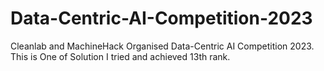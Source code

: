 # Data-Centric-AI-Competition-2023
Cleanlab and MachineHack Organised  Data-Centric AI Competition 2023. This is One of Solution I tried and achieved 13th rank.
